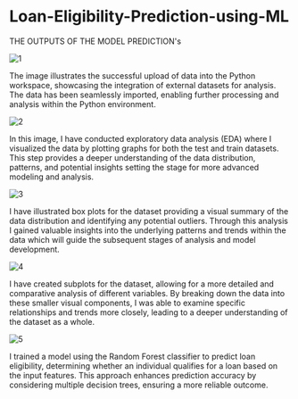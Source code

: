 # Loan-Eligibility-Prediction-using-ML
THE OUTPUTS OF THE MODEL PREDICTION's

![1](https://github.com/user-attachments/assets/0ad43c68-9877-4e5e-b4ad-9e9f4fec4d8d)

The image illustrates the successful upload of data into the Python workspace, showcasing the integration of external datasets for analysis. The data has been seamlessly imported, enabling further processing and analysis within the Python environment.

![2](https://github.com/user-attachments/assets/d88e9490-59dc-4b83-8fcf-ed8714b6d9e6)

In this image, I have conducted exploratory data analysis (EDA) where I visualized the data by plotting graphs for both the test and train datasets. This step provides a deeper understanding of the data distribution, patterns, and potential insights setting the stage for more advanced modeling and analysis.

![3](https://github.com/user-attachments/assets/9edd95c7-1c89-4c4b-9eaf-e183f6a89b77)

I have illustrated box plots for the dataset providing a visual summary of the data distribution and identifying any potential outliers. Through this analysis I gained valuable insights into the underlying patterns and trends within the data which will guide the subsequent stages of analysis and model development.

![4](https://github.com/user-attachments/assets/c71da22d-4670-4abd-b3f7-fe58a7b5b77d)

I have created subplots for the dataset, allowing for a more detailed and comparative analysis of different variables. By breaking down the data into these smaller visual components, I was able to examine specific relationships and trends more closely, leading to a deeper understanding of the dataset as a whole.

![5](https://github.com/user-attachments/assets/23d8854f-d150-4bf4-9429-e680c07c32a5)

I trained a model using the Random Forest classifier to predict loan eligibility, determining whether an individual qualifies for a loan based on the input features. This approach enhances prediction accuracy by considering multiple decision trees, ensuring a more reliable outcome.
